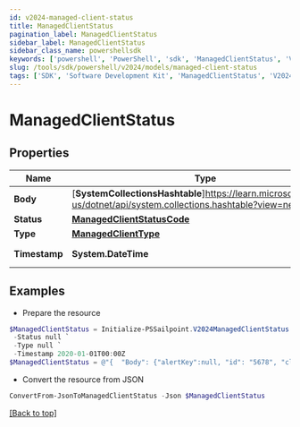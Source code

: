 ```yaml
---
id: v2024-managed-client-status
title: ManagedClientStatus
pagination_label: ManagedClientStatus
sidebar_label: ManagedClientStatus
sidebar_class_name: powershellsdk
keywords: ['powershell', 'PowerShell', 'sdk', 'ManagedClientStatus', 'V2024ManagedClientStatus'] 
slug: /tools/sdk/powershell/v2024/models/managed-client-status
tags: ['SDK', 'Software Development Kit', 'ManagedClientStatus', 'V2024ManagedClientStatus']
---
```



# ManagedClientStatus

## Properties

Name | Type | Description | Notes
------------ | ------------- | ------------- | -------------
**Body** | [**SystemCollectionsHashtable**]https://learn.microsoft.com/en-us/dotnet/api/system.collections.hashtable?view=net-9.0 | ManagedClientStatus body information | [required]
**Status** | [**ManagedClientStatusCode**](managed-client-status-code) |  | [required]
**Type** | [**ManagedClientType**](managed-client-type) |  | [required]
**Timestamp** | **System.DateTime** | timestamp on the Client Status update | [required]

## Examples

- Prepare the resource
```powershell
$ManagedClientStatus = Initialize-PSSailpoint.V2024ManagedClientStatus  -Body {alertKey=, id=5678, clusterId=1234, ccg_etag=ccg_etag123xyz456, ccg_pin=NONE, cookbook_etag=20210420125956-20210511144538, hostname=megapod-useast1-secret-hostname.sailpoint.com, internal_ip=127.0.0.1, lastSeen=1620843964604, sinceSeen=14708, sinceSeenMillis=14708, localDev=false, stacktrace=, state=null, status=NORMAL, uuid=null, product=idn, va_version=null, platform_version=2, os_version=2345.3.1, os_type=flatcar, hypervisor=unknown} `
 -Status null `
 -Type null `
 -Timestamp 2020-01-01T00:00Z
$ManagedClientStatus = @"{  "Body": {"alertKey":null, "id": "5678", "clusterId": "1234", "ccg_etag": "ccg_etag123xyz456", "ccg_pin": "NONE", "cookbook_etag": "20210420125956-20210511144538", "hostname": "megapod-useast1-secret-hostname.sailpoint.com", "internal_ip": "127.0.0.1", "lastSeen": "1620843964604", "sinceSeen": "14708", "sinceSeenMillis": "14708", "localDev": false, "stacktrace":null, "state": null, "status": "NORMAL", "uuid": null, "product": "idn", "va_version": null, "platform_version": "2", "os_version": "2345.3.1", "os_type": "flatcar", "hypervisor": "unknown}", "Status": null, "Type": null, "Timestamp": "2020-01-01T00:00Z" }}"@
```

- Convert the resource from JSON
```powershell
ConvertFrom-JsonToManagedClientStatus -Json $ManagedClientStatus
```


[[Back to top]](#) 

